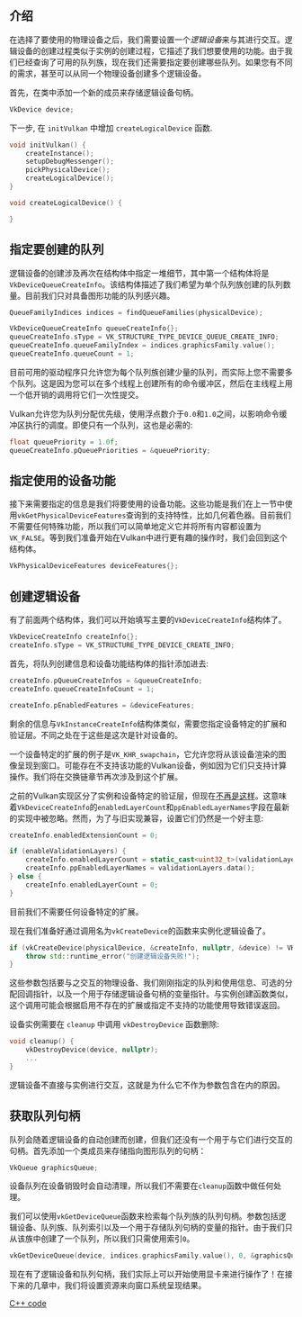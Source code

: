 ## 介绍

在选择了要使用的物理设备之后，我们需要设置一个*逻辑设备*来与其进行交互。逻辑设备的创建过程类似于实例的创建过程，它描述了我们想要使用的功能。由于我们已经查询了可用的队列族，现在我们还需要指定要创建哪些队列。如果您有不同的需求，甚至可以从同一个物理设备创建多个逻辑设备。

首先，在类中添加一个新的成员来存储逻辑设备句柄。

```c++
VkDevice device;
```

下一步, 在 `initVulkan` 中增加 `createLogicalDevice` 函数.

```c++
void initVulkan() {
    createInstance();
    setupDebugMessenger();
    pickPhysicalDevice();
    createLogicalDevice();
}

void createLogicalDevice() {

}
```

## 指定要创建的队列

逻辑设备的创建涉及再次在结构体中指定一堆细节，其中第一个结构体将是`VkDeviceQueueCreateInfo`。该结构体描述了我们希望为单个队列族创建的队列数量。目前我们只对具备图形功能的队列感兴趣。

```c++
QueueFamilyIndices indices = findQueueFamilies(physicalDevice);

VkDeviceQueueCreateInfo queueCreateInfo{};
queueCreateInfo.sType = VK_STRUCTURE_TYPE_DEVICE_QUEUE_CREATE_INFO;
queueCreateInfo.queueFamilyIndex = indices.graphicsFamily.value();
queueCreateInfo.queueCount = 1;
```

目前可用的驱动程序只允许您为每个队列族创建少量的队列，而实际上您不需要多个队列。这是因为您可以在多个线程上创建所有的命令缓冲区，然后在主线程上用一个低开销的调用将它们一次性提交。

Vulkan允许您为队列分配优先级，使用浮点数介于`0.0`和`1.0`之间，以影响命令缓冲区执行的调度。即使只有一个队列，这也是必需的:

```c++
float queuePriority = 1.0f;
queueCreateInfo.pQueuePriorities = &queuePriority;
```

## 指定使用的设备功能

接下来需要指定的信息是我们将要使用的设备功能。这些功能是我们在上一节中使用`vkGetPhysicalDeviceFeatures`查询到的支持特性，比如几何着色器。目前我们不需要任何特殊功能，所以我们可以简单地定义它并将所有内容都设置为`VK_FALSE`。等到我们准备开始在Vulkan中进行更有趣的操作时，我们会回到这个结构体。

```c++
VkPhysicalDeviceFeatures deviceFeatures{};
```

## 创建逻辑设备

有了前面两个结构体，我们可以开始填写主要的`VkDeviceCreateInfo`结构体了。

```c++
VkDeviceCreateInfo createInfo{};
createInfo.sType = VK_STRUCTURE_TYPE_DEVICE_CREATE_INFO;
```

首先，将队列创建信息和设备功能结构体的指针添加进去:

```c++
createInfo.pQueueCreateInfos = &queueCreateInfo;
createInfo.queueCreateInfoCount = 1;

createInfo.pEnabledFeatures = &deviceFeatures;
```

剩余的信息与`VkInstanceCreateInfo`结构体类似，需要您指定设备特定的扩展和验证层。不同之处在于这些是这次是针对设备的。

一个设备特定的扩展的例子是`VK_KHR_swapchain`，它允许您将从该设备渲染的图像呈现到窗口。可能存在不支持该功能的Vulkan设备，例如因为它们只支持计算操作。我们将在交换链章节再次涉及到这个扩展。

之前的Vulkan实现区分了实例和设备特定的验证层，但现在[不再是这样](https://www.khronos.org/registry/vulkan/specs/1.3-extensions/html/chap40.html#extendingvulkan-layers-devicelayerdeprecation)。这意味着`VkDeviceCreateInfo`的`enabledLayerCount`和`ppEnabledLayerNames`字段在最新的实现中被忽略。然而，为了与旧实现兼容，设置它们仍然是一个好主意:

```c++
createInfo.enabledExtensionCount = 0;

if (enableValidationLayers) {
    createInfo.enabledLayerCount = static_cast<uint32_t>(validationLayers.size());
    createInfo.ppEnabledLayerNames = validationLayers.data();
} else {
    createInfo.enabledLayerCount = 0;
}
```

目前我们不需要任何设备特定的扩展。

现在我们准备好通过调用名为`vkCreateDevice`的函数来实例化逻辑设备了。

```c++
if (vkCreateDevice(physicalDevice, &createInfo, nullptr, &device) != VK_SUCCESS) {
    throw std::runtime_error("创建逻辑设备失败!");
}
```

这些参数包括要与之交互的物理设备、我们刚刚指定的队列和使用信息、可选的分配回调指针，以及一个用于存储逻辑设备句柄的变量指针。与实例创建函数类似，这个调用可能会根据启用不存在的扩展或指定不支持的功能使用导致错误返回。

设备实例需要在 `cleanup` 中调用 `vkDestroyDevice` 函数删除:

```c++
void cleanup() {
    vkDestroyDevice(device, nullptr);
    ...
}
```

逻辑设备不直接与实例进行交互，这就是为什么它不作为参数包含在内的原因。

## 获取队列句柄

队列会随着逻辑设备的自动创建而创建，但我们还没有一个用于与它们进行交互的句柄。首先添加一个类成员来存储指向图形队列的句柄：

```c++
VkQueue graphicsQueue;
```

设备队列在设备销毁时会自动清理，所以我们不需要在`cleanup`函数中做任何处理。

我们可以使用`vkGetDeviceQueue`函数来检索每个队列族的队列句柄。参数包括逻辑设备、队列族、队列索引以及一个用于存储队列句柄的变量的指针。由于我们只从该族中创建了一个队列，所以我们只需使用索引`0`。

```c++
vkGetDeviceQueue(device, indices.graphicsFamily.value(), 0, &graphicsQueue);
```

现在有了逻辑设备和队列句柄，我们实际上可以开始使用显卡来进行操作了！在接下来的几章中，我们将设置资源来向窗口系统呈现结果。

[C++ code](/code/04_logical_device.cpp)
